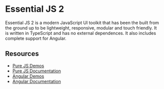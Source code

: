 # Essential JS 2

Essential JS 2 is a modern JavaScript UI toolkit that has been the built from the ground up to be lightweight, responsive, modular and touch friendly. It is written in TypeScript and has no external dependences. It also includes complete support for Angular.

## Resources
* [Pure JS Demos](http://ej2.syncfusion.com/demos/)  
* [Pure JS Documentation](http://ej2.syncfusion.com/documentation/)
* [Angular Demos](http://ej2.syncfusion.com/angular/demos/)  
* [Angular Documentation](http://ej2.syncfusion.com/angular/documentation/)